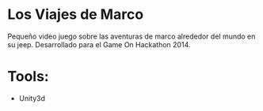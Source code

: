 Los Viajes de Marco
===

Pequeño video juego sobre las aventuras de marco alrededor del mundo en su jeep.
Desarrollado para el Game On Hackathon 2014. 

Tools: 
==

- Unity3d
